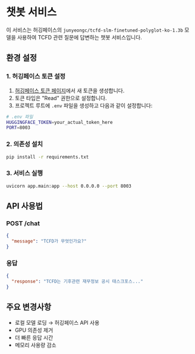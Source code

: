 # 챗봇 서비스

이 서비스는 허깅페이스의 `junyeongc/tcfd-slm-finetuned-polyglot-ko-1.3b` 모델을 사용하여 TCFD 관련 질문에 답변하는 챗봇 서비스입니다.

## 환경 설정

### 1. 허깅페이스 토큰 설정

1. [허깅페이스 토큰 페이지](https://huggingface.co/settings/tokens)에서 새 토큰을 생성합니다.
2. 토큰 타입은 "Read" 권한으로 설정합니다.
3. 프로젝트 루트에 `.env` 파일을 생성하고 다음과 같이 설정합니다:

```bash
# .env 파일
HUGGINGFACE_TOKEN=your_actual_token_here
PORT=8003
```

### 2. 의존성 설치

```bash
pip install -r requirements.txt
```

### 3. 서비스 실행

```bash
uvicorn app.main:app --host 0.0.0.0 --port 8003
```

## API 사용법

### POST /chat
```json
{
  "message": "TCFD가 무엇인가요?"
}
```

### 응답
```json
{
  "response": "TCFD는 기후관련 재무정보 공시 태스크포스..."
}
```

## 주요 변경사항

- 로컬 모델 로딩 → 허깅페이스 API 사용
- GPU 의존성 제거
- 더 빠른 응답 시간
- 메모리 사용량 감소 